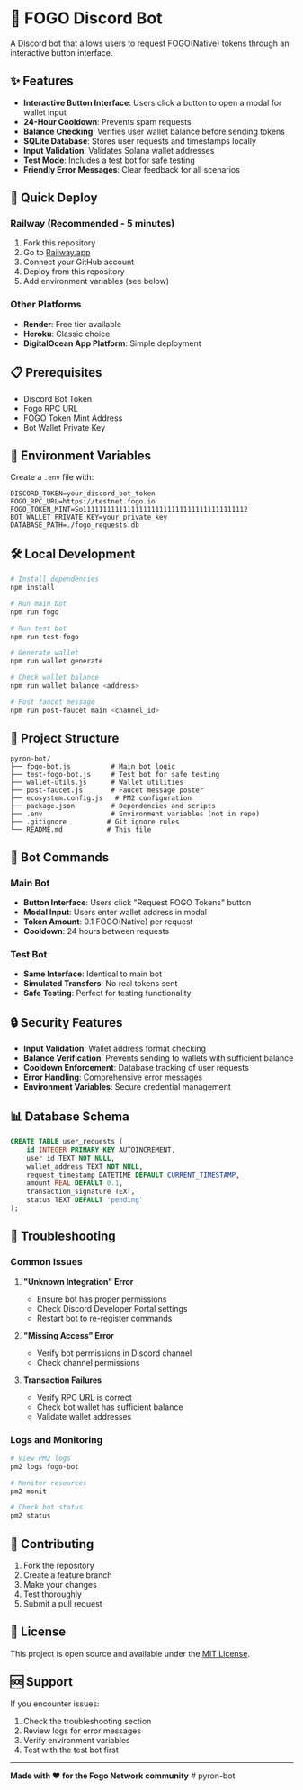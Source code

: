 # 🤖 FOGO Discord Bot

A Discord bot that allows users to request FOGO(Native) tokens through an interactive button interface.

## ✨ Features

- **Interactive Button Interface**: Users click a button to open a modal for wallet input
- **24-Hour Cooldown**: Prevents spam requests
- **Balance Checking**: Verifies user wallet balance before sending tokens
- **SQLite Database**: Stores user requests and timestamps locally
- **Input Validation**: Validates Solana wallet addresses
- **Test Mode**: Includes a test bot for safe testing
- **Friendly Error Messages**: Clear feedback for all scenarios

## 🚀 Quick Deploy

### Railway (Recommended - 5 minutes)
1. Fork this repository
2. Go to [Railway.app](https://railway.app/)
3. Connect your GitHub account
4. Deploy from this repository
5. Add environment variables (see below)

### Other Platforms
- **Render**: Free tier available
- **Heroku**: Classic choice
- **DigitalOcean App Platform**: Simple deployment

## 📋 Prerequisites

- Discord Bot Token
- Fogo RPC URL
- FOGO Token Mint Address
- Bot Wallet Private Key

## 🔧 Environment Variables

Create a `.env` file with:

```env
DISCORD_TOKEN=your_discord_bot_token
FOGO_RPC_URL=https://testnet.fogo.io
FOGO_TOKEN_MINT=So11111111111111111111111111111111111111112
BOT_WALLET_PRIVATE_KEY=your_private_key
DATABASE_PATH=./fogo_requests.db
```

## 🛠️ Local Development

```bash
# Install dependencies
npm install

# Run main bot
npm run fogo

# Run test bot
npm run test-fogo

# Generate wallet
npm run wallet generate

# Check wallet balance
npm run wallet balance <address>

# Post faucet message
npm run post-faucet main <channel_id>
```

## 📁 Project Structure

```
pyron-bot/
├── fogo-bot.js          # Main bot logic
├── test-fogo-bot.js     # Test bot for safe testing
├── wallet-utils.js      # Wallet utilities
├── post-faucet.js       # Faucet message poster
├── ecosystem.config.js   # PM2 configuration
├── package.json         # Dependencies and scripts
├── .env                 # Environment variables (not in repo)
├── .gitignore          # Git ignore rules
└── README.md           # This file
```

## 🎯 Bot Commands

### Main Bot
- **Button Interface**: Users click "Request FOGO Tokens" button
- **Modal Input**: Users enter wallet address in modal
- **Token Amount**: 0.1 FOGO(Native) per request
- **Cooldown**: 24 hours between requests

### Test Bot
- **Same Interface**: Identical to main bot
- **Simulated Transfers**: No real tokens sent
- **Safe Testing**: Perfect for testing functionality

## 🔒 Security Features

- **Input Validation**: Wallet address format checking
- **Balance Verification**: Prevents sending to wallets with sufficient balance
- **Cooldown Enforcement**: Database tracking of user requests
- **Error Handling**: Comprehensive error messages
- **Environment Variables**: Secure credential management

## 📊 Database Schema

```sql
CREATE TABLE user_requests (
    id INTEGER PRIMARY KEY AUTOINCREMENT,
    user_id TEXT NOT NULL,
    wallet_address TEXT NOT NULL,
    request_timestamp DATETIME DEFAULT CURRENT_TIMESTAMP,
    amount REAL DEFAULT 0.1,
    transaction_signature TEXT,
    status TEXT DEFAULT 'pending'
);
```

## 🚨 Troubleshooting

### Common Issues

1. **"Unknown Integration" Error**
   - Ensure bot has proper permissions
   - Check Discord Developer Portal settings
   - Restart bot to re-register commands

2. **"Missing Access" Error**
   - Verify bot permissions in Discord channel
   - Check channel permissions

3. **Transaction Failures**
   - Verify RPC URL is correct
   - Check bot wallet has sufficient balance
   - Validate wallet addresses

### Logs and Monitoring

```bash
# View PM2 logs
pm2 logs fogo-bot

# Monitor resources
pm2 monit

# Check bot status
pm2 status
```

## 🤝 Contributing

1. Fork the repository
2. Create a feature branch
3. Make your changes
4. Test thoroughly
5. Submit a pull request

## 📄 License

This project is open source and available under the [MIT License](LICENSE).

## 🆘 Support

If you encounter issues:

1. Check the troubleshooting section
2. Review logs for error messages
3. Verify environment variables
4. Test with the test bot first

---

**Made with ❤️ for the Fogo Network community** # pyron-bot
